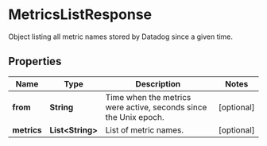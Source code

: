# MetricsListResponse

Object listing all metric names stored by Datadog since a given time.

## Properties

| Name        | Type                   | Description                                                      | Notes      |
| ----------- | ---------------------- | ---------------------------------------------------------------- | ---------- |
| **from**    | **String**             | Time when the metrics were active, seconds since the Unix epoch. | [optional] |
| **metrics** | **List&lt;String&gt;** | List of metric names.                                            | [optional] |
